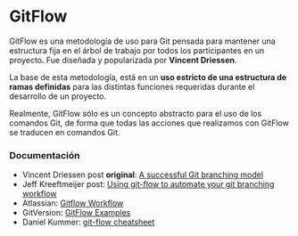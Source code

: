 # GitFlow

GitFlow es una metodología de uso para Git pensada para mantener una estructura fija en el árbol de trabajo por todos los participantes en un proyecto. Fue diseñada y popularizada por **Vincent Driessen**.

La base de esta metodología, está en un **uso estricto de una estructura de ramas definidas** para las distintas funciones requeridas durante el desarrollo de un proyecto.

Realmente, GitFlow sólo es un concepto abstracto para el uso de los comandos Git, de forma que todas las acciones que realizamos con GitFlow se traducen en comandos Git.

### Documentación

- Vincent Driessen post **original**: [A successful Git branching model](<https://nvie.com/posts/a-successful-git-branching-model/>)
- Jeff Kreeftmeijer post: [Using git-flow to automate your git branching workflow](<https://jeffkreeftmeijer.com/git-flow/>)
- Atlassian: [Gitflow Workflow](<https://www.atlassian.com/git/tutorials/comparing-workflows/gitflow-workflow>)
- GitVersion: [GitFlow Examples](<https://gitversion.readthedocs.io/en/latest/git-branching-strategies/gitflow-examples/>)
- Daniel Kummer: [git-flow cheatsheet](<https://danielkummer.github.io/git-flow-cheatsheet/>)

